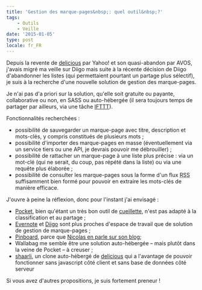 ```yaml
---
title: 'Gestion des marque-pages&nbsp;: quel outil&nbsp;?'
tags:
    - Outils
    - Veille
date: '2015-01-05'
type: post
locale: fr_FR
---
```


Depuis la revente de [delicious](http://delicious.com) par Yahoo! et son quasi-abandon par AVOS, j'avais migré ma veille sur Diigo mais suite à la récente décision de Diigo d'abandonner les listes (qui permettaient pourtant un partage plus sélectif), je suis à la recherche d'une nouvelle solution de gestion des marque-pages.

<!-- more -->

Je n'ai pas d'a priori sur la solution, qu'elle soit gratuite ou payante, collaborative ou non, en SASS ou auto-hébergée (il sera toujours temps de partager par ailleurs, via une tâche [IFTTT](http://ifttt.com)).

Fonctionnalités recherchées&nbsp;:

*   possibilité de sauvegarder un marque-page avec titre, description et mots-clés, y compris constitués de plusieurs mots ;
*   possibilité d'importer des marque-pages en masse (éventuellement via un service tiers ou une API, je devrais pouvoir me débrouiller) ;
*   possibilité de rattacher un marque-page à une liste plus précise&nbsp;: via un mot-clé (qui ne serait, du coup, pas répété dans la liste) ou via une requête plus élaborée ;
*   possibilité de consulter les marque-pages sous la forme d'un flux <abbr title="Really Simple Syndication" lang="en">RSS</abbr> suffisamment bien formé pour pouvoir en extraire les mots-clés de manière efficace.

J'ouvre à peine la réflexion, donc pour l'instant j'ai envisagé&nbsp;:

*   [Pocket](http://getpocket.com), bien qu'étant un très bon outil de [cueillette](http://ploum.net/la-cueillette-de-lactualite-et-des-informations/ "&laquo;&nbsp;La cueillette de l’actualité et des informations&nbsp;&raquo;, Lionel Dricot"), n'est pas adapté à la classification et au partage ;
*   [Evernote](http://evernote.com) et [Diigo](http://www.diigo.com) sont plus proches d'espace de travail que de solution de gestion de marque-pages ;
*   [Pinboard](http://pinboard.in), parce que [Nicolas en parle sur son blog](http://gasteroprod.com/web/mes-bookmarks-migrent-de-diigo-vers-pinboard "&laquo;&nbsp;Mes bookmarks migrent de Diigo vers Pinboard&nbsp;&raquo;, Nicolas Hoizey");
*   Wallabag me semble être une solution auto-hébergée – mais plutôt dans la veine de Pocket – à creuser ;
*   [shaarli](http://sebsauvage.net/wiki/doku.php?id=php:shaarli), un clone auto-hébergé de [delicious](http://delicious.com) qui a l'avantage de pouvoir fonctionner sans javascript côté client et sans base de données côté serveur

Si vous avez d'autres propositions, je suis fortement preneur !
